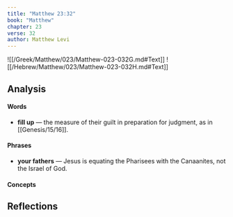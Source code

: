 ```yaml
---
title: "Matthew 23:32"
book: "Matthew"
chapter: 23
verse: 32
author: Matthew Levi
---
```

![[/Greek/Matthew/023/Matthew-023-032G.md#Text]]
![[/Hebrew/Matthew/023/Matthew-023-032H.md#Text]]

## Analysis

#### Words
- **fill up** — the measure of their guilt in preparation for judgment, as in [[Genesis/15/16]].

#### Phrases
- **your fathers** — Jesus is equating the Pharisees with the Canaanites, not the Israel of God.

#### Concepts

## Reflections
